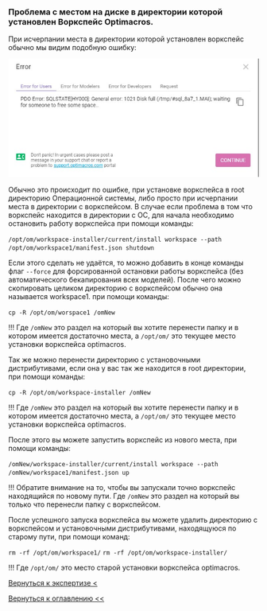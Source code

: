 ### Проблема с местом на диске в директории которой установлен Воркспейс Optimacros.

При исчерпании места в директории которой установлен воркспейс обычно мы видим подобную ошибку:

![](./pictures/fullDiskError.jpg)

Обычно это происходит по ошибке, при установке воркспейса в root директорию Операционной системы, либо просто при 
исчерпании места в директории с воркспейсом. В случае если проблема в том что воркспейс находится в директории с ОС, 
для начала необходимо остановить работу воркспейса при помощи команды:

`/opt/om/workspace-installer/current/install workspace --path /opt/om/workspace1/manifest.json shutdown`

Если этого сделать не удаётся, то можно добавить в конце команды флаг `--force` для форсированной остановки работы 
воркспейса (без автоматического бекапирования всех моделей). После чего можно скопировать целиком директорию с 
воркспейсом обычно она называется workspace1. при помощи команды:
 
`cp -R /opt/om/worspace1 /omNew`
 
!!! Где `/omNew` это раздел на который вы хотите перенести папку и в котором имеется достаточно места, а `/opt/om/` 
это текущее место установки воркспейса optimacros.

Так же можно перенести директорию с установочными дистрибутивами, если она у вас так же находится в root директории, при
 помощи команды:
 
`cp -R /opt/om/workspace-installer /omNew`

!!! Где `/omNew` это раздел на который вы хотите перенести папку и в котором имеется достаточно места, а `/opt/om/` 
это текущее место установки воркспейса optimacros.

После этого вы можете запустить воркспейс из нового места, при помощи команды:

`/omNew/workspace-installer/current/install workspace --path /omNew/workspace1/manifest.json up`

!!! Обратите внимание на то, чтобы вы запускали точно воркспейс находящийся по новому пути. Где `/omNew` это 
раздел на который вы только что перенесли папку с воркспейсом.

После успешного запуска воркспейса вы можете удалить директорию с воркспейсом и установочными дистрибутивами, 
находящуюся по старому пути, при помощи команд:

`rm -rf /opt/om/workspace1/`
`rm -rf /opt/om/workspace-installer/`

!!! Где `/opt/om/` это место старой установки воркспейса optimacros.


[Вернуться к экспертизе <](expertise.md)

[Вернуться к оглавлению <<](index.md)
